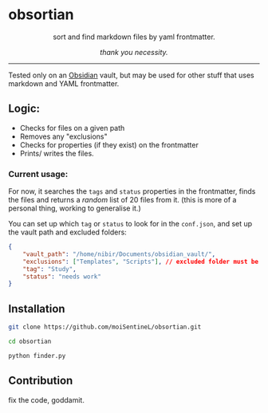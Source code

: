 # obsortian

<div align="center">

<p>sort and find markdown files by yaml frontmatter.</p>
<p><i>thank you necessity.</i></p>
</div>

---

Tested only on an [Obsidian](https://obsidian.md) vault, but may be used for other stuff that uses markdown and YAML frontmatter.

## Logic:
- Checks for files on a given path
- Removes any "exclusions"
- Checks for properties (if they exist) on the frontmatter
- Prints/ writes the files.

### Current usage:
For now, it searches the `tags` and `status` properties in the frontmatter, finds the files and returns a *random* list of 20 files from it. (this is more of a personal thing, working to generalise it.)

You can set up which `tag` or `status` to look for in the `conf.json`, and set up the vault path and excluded folders:

```json
{
    "vault_path": "/home/nibir/Documents/obsidian_vault/",
    "exclusions": ["Templates", "Scripts"], // excluded folder must be in array
    "tag": "Study",
    "status": "needs work"
}
```

## Installation

```bash
git clone https://github.com/moiSentineL/obsortian.git

cd obsortian

python finder.py
```

## Contribution

fix the code, goddamit.

